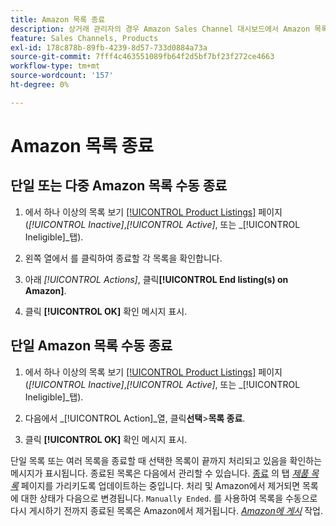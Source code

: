 ```yaml
---
title: Amazon 목록 종료
description: 상거래 관리자의 경우 Amazon Sales Channel 대시보드에서 Amazon 목록을 종료할 수 있습니다.
feature: Sales Channels, Products
exl-id: 178c878b-89fb-4239-8d57-733d0884a73a
source-git-commit: 7fff4c463551089fb64f2d5bf7bf23f272ce4663
workflow-type: tm+mt
source-wordcount: '157'
ht-degree: 0%

---
```


# Amazon 목록 종료

## 단일 또는 다중 Amazon 목록 수동 종료

1. 에서 하나 이상의 목록 보기 [[!UICONTROL Product Listings]](./managing-product-listings.md) 페이지 (_[!UICONTROL Inactive]_,_[!UICONTROL Active]_, 또는 _[!UICONTROL Ineligible]_탭).

1. 왼쪽 열에서 를 클릭하여 종료할 각 목록을 확인합니다.

1. 아래 _[!UICONTROL Actions]_, 클릭&#x200B;**[!UICONTROL End listing(s) on Amazon]**.

1. 클릭 **[!UICONTROL OK]** 확인 메시지 표시.

## 단일 Amazon 목록 수동 종료

1. 에서 하나 이상의 목록 보기 [[!UICONTROL Product Listings]](./managing-product-listings.md) 페이지 (_[!UICONTROL Inactive]_,_[!UICONTROL Active]_, 또는 _[!UICONTROL Ineligible]_탭).

1. 다음에서 _[!UICONTROL Action]_열, 클릭&#x200B;**선택**>**목록 종료**.

1. 클릭 **[!UICONTROL OK]** 확인 메시지 표시.

단일 목록 또는 여러 목록을 종료할 때 선택한 목록이 끝까지 처리되고 있음을 확인하는 메시지가 표시됩니다. 종료된 목록은 다음에서 관리할 수 있습니다. [종료](./ended-listings.md) 의 탭 [_제품 목록_](./managing-product-listings.md) 페이지를 가리키도록 업데이트하는 중입니다. 처리 및 Amazon에서 제거되면 목록에 대한 상태가 다음으로 변경됩니다. `Manually Ended`. 를 사용하여 목록을 수동으로 다시 게시하기 전까지 종료된 목록은 Amazon에서 제거됩니다. [_Amazon에 게시_](./publish-listings-manually.md) 작업.
